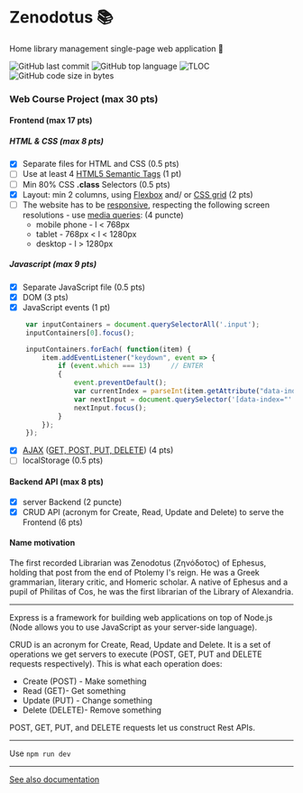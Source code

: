 # Zenodotus :books:
Home library management single-page web application :book:

![GitHub last commit](https://img.shields.io/github/last-commit/ralucatudor/Zenodotus.svg)
![GitHub top language](https://img.shields.io/github/languages/top/ralucatudor/Zenodotus.svg)
![TLOC](https://tokei.rs/b1/github/ralucatudor/Zenodotus)
![GitHub code size in bytes](https://img.shields.io/github/languages/code-size/ralucatudor/Zenodotus.svg)

### Web Course Project (max 30 pts)

#### Frontend (max 17 pts)

##### HTML & CSS (max 8 pts)

- [x] Separate files for HTML and CSS (0.5 pts)
- [ ] Use at least 4 [HTML5 Semantic Tags](https://www.w3schools.com/html/html5_semantic_elements.asp) (1 pt)
- [ ] Min 80% CSS **.class** Selectors (0.5 pts)
- [x] Layout: min 2 columns, using [Flexbox](https://css-tricks.com/snippets/css/a-guide-to-flexbox/) and/ or [CSS grid](https://css-tricks.com/snippets/css/complete-guide-grid/) (2 pts)
- [ ] The website has to be [responsive](https://www.w3schools.com/html/html_responsive.asp), respecting the following screen resolutions - use [media queries](https://www.uxpin.com/studio/blog/media-queries-responsive-web-design/): (4 puncte)
  - mobile phone - l < 768px
  - tablet - 768px < l < 1280px
  - desktop - l > 1280px

##### Javascript (max 9 pts)

- [x] Separate JavaScript file (0.5 pts)
- [x] DOM (3 pts)
- [x] JavaScript events (1 pt)
```javascript
    var inputContainers = document.querySelectorAll('.input');
    inputContainers[0].focus();

    inputContainers.forEach( function(item) {
        item.addEventListener("keydown", event => {
            if (event.which === 13)     // ENTER
            {       
                event.preventDefault();
                var currentIndex = parseInt(item.getAttribute("data-index"));
                var nextInput = document.querySelector('[data-index="' + (currentIndex + 1).toString() + '"]');
                nextInput.focus();
            }
        });
    });
```
- [x] [AJAX](https://www.w3schools.com/xml/ajax_intro.asp) ([GET, POST, PUT, DELETE](http://www.restapitutorial.com/lessons/httpmethods.html)) (4 pts)
- [ ] localStorage (0.5 pts)

#### Backend API (max 8 pts)

- [x] server Backend (2 puncte)
- [x] CRUD API (acronym for Create, Read, Update and Delete) to serve the Frontend (6 pts)

#### Name motivation
The first recorded Librarian was Zenodotus (Ζηνόδοτος) of Ephesus, holding that post from the end of Ptolemy I's reign. He was a Greek grammarian, literary critic, and Homeric scholar. A native of Ephesus and a pupil of Philitas of Cos, he was the first librarian of the Library of Alexandria.

----------

Express is a framework for building web applications on top of Node.js (Node allows you to use JavaScript as your server-side language).

CRUD is an acronym for Create, Read, Update and Delete. It is a set of operations we get servers to execute (POST, GET, PUT and DELETE requests respectively). This is what each operation does:

  - Create (POST) - Make something
  - Read (GET)- Get something
  - Update (PUT) - Change something
  - Delete (DELETE)- Remove something

POST, GET, PUT, and DELETE requests let us construct Rest APIs.

---
Use `npm run dev`

---

[See also documentation](documentation.md)
